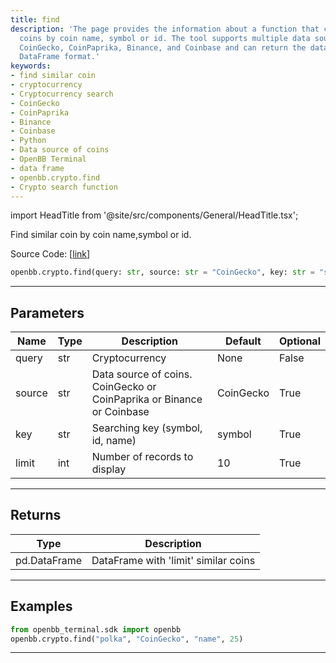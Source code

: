 ```yaml
---
title: find
description: 'The page provides the information about a function that can find similar
  coins by coin name, symbol or id. The tool supports multiple data sources including:
  CoinGecko, CoinPaprika, Binance, and Coinbase and can return the data in a Pandas
  DataFrame format.'
keywords:
- find similar coin
- cryptocurrency
- Cryptocurrency search
- CoinGecko
- CoinPaprika
- Binance
- Coinbase
- Python
- Data source of coins
- OpenBB Terminal
- data frame
- openbb.crypto.find
- Crypto search function
---
```


import HeadTitle from '@site/src/components/General/HeadTitle.tsx';

<HeadTitle title="find - Crypto - Reference | OpenBB SDK Docs" />

Find similar coin by coin name,symbol or id.

Source Code: [[link](https://github.com/OpenBB-finance/OpenBBTerminal/tree/main/openbb_terminal/cryptocurrency/crypto_models.py#L9)]

```python
openbb.crypto.find(query: str, source: str = "CoinGecko", key: str = "symbol", limit: int = 10)
```

---

## Parameters

| Name | Type | Description | Default | Optional |
| ---- | ---- | ----------- | ------- | -------- |
| query | str | Cryptocurrency | None | False |
| source | str | Data source of coins.  CoinGecko or CoinPaprika or Binance or Coinbase | CoinGecko | True |
| key | str | Searching key (symbol, id, name) | symbol | True |
| limit | int | Number of records to display | 10 | True |


---

## Returns

| Type | Description |
| ---- | ----------- |
| pd.DataFrame | DataFrame with 'limit' similar coins |
---

## Examples

```python
from openbb_terminal.sdk import openbb
openbb.crypto.find("polka", "CoinGecko", "name", 25)
```

---
